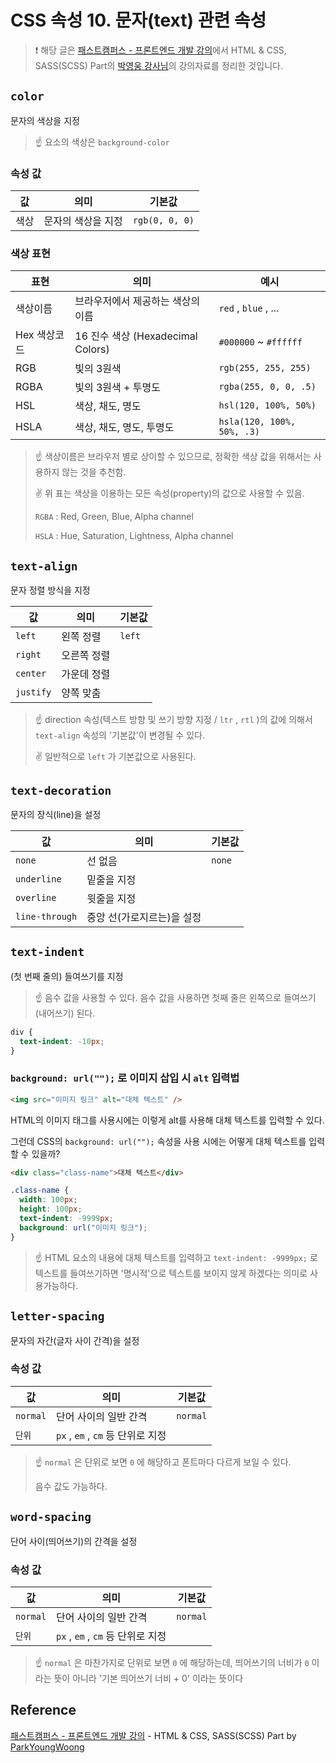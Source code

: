 # CSS 속성 10. 문자(text) 관련 속성

> ❗️ 해당 글은 [패스트캠퍼스 - 프론트엔드 개발 강의](https://www.fastcampus.co.kr/dev_online_react/)에서 HTML & CSS, SASS(SCSS) Part의 [박영웅 강사님](https://github.com/ParkYoungWoong)의 강의자료를 정리한 것입니다.

## `color`

문자의 색상을 지정

> ☝️ 요소의 색상은 `background-color`

### 속성 값

| 값   | 의미               | 기본값         |
| ---- | ------------------ | -------------- |
| 색상 | 문자의 색상을 지정 | `rgb(0, 0, 0)` |

### 색상 표현

| 표현         | 의미                              | 예시                       |
| ------------ | --------------------------------- | -------------------------- |
| 색상이름     | 브라우저에서 제공하는 색상의 이름 | `red` , `blue` , ...       |
| Hex 색상코드 | 16 진수 색상 (Hexadecimal Colors) | `#000000` ~ `#ffffff`      |
| RGB          | 빛의 3원색                        | `rgb(255, 255, 255)`       |
| RGBA         | 빛의 3원색 + 투명도               | `rgba(255, 0, 0, .5)`      |
| HSL          | 색상, 채도, 명도                  | `hsl(120, 100%, 50%)`      |
| HSLA         | 색상, 채도, 명도, 투명도          | `hsla(120, 100%, 50%, .3)` |

> ☝️ 색상이름은 브라우저 별로 상이할 수 있으므로, 정확한 색상 값을 위해서는 사용하지 않는 것을 추천함.
>
> ✌️ 위 표는 색상을 이용하는 모든 속성(property)의 값으로 사용할 수 있음.
>
> `RGBA` : Red, Green, Blue, Alpha channel
>
> `HSLA` : Hue, Saturation, Lightness, Alpha channel

## `text-align`

문자 정렬 방식을 지정

| 값        | 의미        | 기본값 |
| --------- | ----------- | ------ |
| `left`    | 왼쪽 정렬   | `left` |
| `right`   | 오른쪽 정렬 |        |
| `center`  | 가운데 정렬 |        |
| `justify` | 양쪽 맞춤   |        |

> ☝️ direction 속성(텍스트 방향 및 쓰기 방향 지정 / `ltr` , `rtl` )의 값에 의해서 `text-align` 속성의 '기본값'이 변경될 수 있다.
>
> ✌️ 일반적으로 `left` 가 기본값으로 사용된다.

## `text-decoration`

문자의 장식(line)을 설정

| 값             | 의미                       | 기본값 |
| -------------- | -------------------------- | ------ |
| `none`         | 선 없음                    | `none` |
| `underline`    | 밑줄을 지정                |        |
| `overline`     | 윗줄을 지정                |        |
| `line-through` | 중앙 선(가로지르는)을 설정 |        |

## `text-indent`

(첫 번째 줄의) 들여쓰기를 지정

> ☝️ 음수 값을 사용할 수 있다. 음수 값을 사용하면 첫째 줄은 왼쪽으로 들여쓰기(내어쓰기) 된다.

```css
div {
  text-indent: -10px;
}
```

### `background: url("");` 로 이미지 삽입 시 `alt` 입력법

```html
<img src="이미지 링크" alt="대체 텍스트" />
```

HTML의 이미지 태그를 사용시에는 이렇게 alt를 사용해 대체 텍스트를 입력할 수 있다.

그런데 CSS의 `background: url("");` 속성을 사용 시에는 어떻게 대체 텍스트를 입력할 수 있을까?

```html
<div class="class-name">대체 텍스트</div>
```

```css
.class-name {
  width: 100px;
  height: 100px;
  text-indent: -9999px;
  background: url("이미지 링크");
}
```

> ☝️ HTML 요소의 내용에 대체 텍스트를 입력하고 `text-indent: -9999px;` 로 텍스트를 들여쓰기하면 '명시적'으로 텍스트를 보이지 않게 하겠다는 의미로 사용가능하다.

## `letter-spacing`

문자의 자간(글자 사이 간격)을 설정

### 속성 값

| 값       | 의미                              | 기본값   |
| -------- | --------------------------------- | -------- |
| `normal` | 단어 사이의 일반 간격             | `normal` |
| `단위`   | `px` , `em` , `cm` 등 단위로 지정 |          |

> ☝️ `normal` 은 단위로 보면 `0` 에 해당하고 폰트마다 다르게 보일 수 있다.
>
> 음수 값도 가능하다.

## `word-spacing`

단어 사이(띄어쓰기)의 간격을 설정

### 속성 값

| 값       | 의미                              | 기본값   |
| -------- | --------------------------------- | -------- |
| `normal` | 단어 사이의 일반 간격             | `normal` |
| `단위`   | `px` , `em` , `cm` 등 단위로 지정 |          |

> ☝️ `normal` 은 마찬가지로 단위로 보면 `0` 에 해당하는데, 띄어쓰기의 너비가 `0` 이라는 뜻이 아니라 '기본 띄어쓰기 너비 + 0' 이라는 뜻이다

## Reference

[패스트캠퍼스 - 프론트엔드 개발 강의](https://www.fastcampus.co.kr/dev_online_react/) - HTML & CSS, SASS(SCSS) Part by [ParkYoungWoong](https://github.com/ParkYoungWoong)
